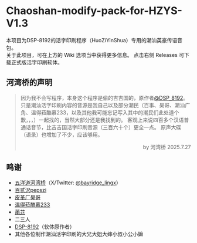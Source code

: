 # Chaoshan-modify-pack-for-HZYS-V1.3
本项目为DSP-8192的活字印刷程序（HuoZiYinShua）专用的潮汕英豪传语音包。<br>
关于此项目，可在上方的 Wiki 选项当中获得更多信息。
点击右侧 Releases 可下载正式版活字印刷软体。

## 河湾桥的声明
> 因为我不会写程序，本身这个程序是偷的吉吉国的，原作者[@DSP_8192](https://github.com/DSP-8192/HuoZiYinShua)。
> 只是潮汕活字印刷内容的音源是我自己以及部分潮民（百事、昊哥、潮汕广角、温得菈酷慕233，以及其他我可能忘记写入其中的潮民们此处道个歉，，，）一起找的，当然大部分还是我找到的。
> 客观上来说四百多个汉语普通话音节，比吉吉国活字印刷音源（三百六十个）更全一点。
> 原声大碟（语录）也增加了不少，应该够用。
> 
> <p align="right">by 河湾桥 2025.7.27</p>

## 鸣谢
- [五洋道河湾桥](https://space.bilibili.com/6010845)（X/Twitter: [@bayridge_lingx](https://x.com/bayridge_lingx)）
- [百贰沢pepszi](https://space.bilibili.com/19888761)
- [皮革厂昊哥](https://space.bilibili.com/46850499)
- [温得菈酷慕233](https://space.bilibili.com/3546377447540815)
- [萳苝](https://space.bilibili.com/25406219)
- 二三人
- [DSP-8192](https://github.com/DSP-8192)（软体原作者）
- 其他各位制作潮汕活字印刷的大兄大姐大婶小叔小公小嫲
